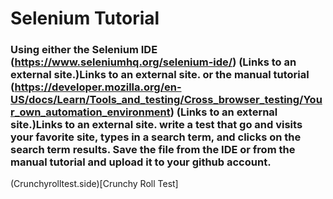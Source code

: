 # Selenium Tutorial
### Using either the Selenium IDE (https://www.seleniumhq.org/selenium-ide/) (Links to an external site.)Links to an external site. or the manual tutorial (https://developer.mozilla.org/en-US/docs/Learn/Tools_and_testing/Cross_browser_testing/Your_own_automation_environment) (Links to an external site.)Links to an external site. write a test that go and visits your favorite site, types in a search term, and clicks on the search term results. Save the file from the IDE or from the manual tutorial and upload it to your github account.
(Crunchyrolltest.side)[Crunchy Roll Test]
